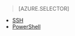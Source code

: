 > [AZURE.SELECTOR]
- [SSH](/documentation/articles/hdinsight-hadoop-mahout-linux-mac/)
- [PowerShell](/documentation/articles/hdinsight-mahout/)